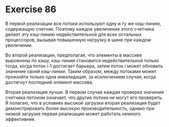 # Exercise 86
В первой реализации все потоки используют одну и ту же кэш-линию, 
содержащую счетчик. Поэтому каждое увеличение этого счетчика делает эту кэш-линию 
недействительной для всех остальных процессоров, вызывая повышенную нагрузку в шине при 
каждом увеличении.

Во второй реализации, предполагая, что элементы в массиве выровнены по кэшу, кэш-линия 
становится недействительной только тогда, когда поток i-1 достигает барьера, затем поток 
i может обновить значение своей кэш-линии. Таким образом, между потоками может произойти только одна инвалидация,
за исключением случая, когда достигнут последний элемент массива.


Вторая реализация лучше. В первом случае каждая проверка значения счетчика потоком означает, что другие потоки не могут его проверить.
 Я полагаю, что в условиях высокой загрузки вторая реализация
будет демонстрировать более высокую производительность, однако при 
низкой загрузке первая реализация может работать немного эффективнее.

